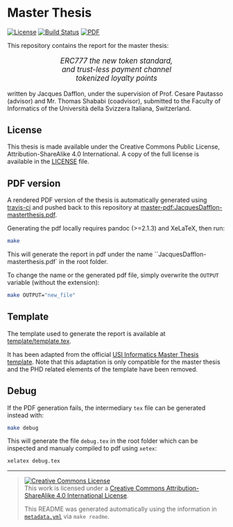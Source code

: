 # Master Thesis
[![License](https://img.shields.io/github/license/jacquesd/master-thesis.svg)](https://github.com/jacquesd/master-thesis/blob/master/LICENSE)
[![Build Status](https://travis-ci.org/jacquesd/master-thesis.svg?branch=master)](https://travis-ci.org/jacquesd/master-thesis)
[![PDF](https://img.shields.io/badge/PDF-latest-blue.svg?style=flat)](https://github.com/jacquesd/master-thesis/blob/master-pdf/JacquesDafflon-masterthesis.pdf)

This repository contains the report for the master thesis:



<p align="center" style="font-size:larger;">
<i>ERC777 the new token standard,<br />
and trust-less payment channel<br />
tokenized loyalty points</i>
</p>

written by Jacques Dafflon, under the supervision of Prof. Cesare Pautasso (advisor)  and  Mr. Thomas Shababi (coadvisor), submitted to the Faculty of Informatics of the Università della Svizzera Italiana, Switzerland.


## License
This thesis is made available under the Creative Commons Public License, Attribution-ShareAlike 4.0
International. A copy of the full license is available in the [LICENSE](/LICENSE) file.

## PDF version
A rendered PDF version of the thesis is automatically generated using [travis-ci](https://travis-ci.org/jacquesd/master-thesis) and pushed back to this repository at [master-pdf:JacquesDafflon-masterthesis.pdf](https://github.com/jacquesd/master-thesis/blob/master-pdf/JacquesDafflon-masterthesis.pdf).

Generating the pdf locally requires pandoc (>=2.1.3) and XeLaTeX, then run:

``` bash
make
```

This will generate the report in pdf under the name ``JacquesDafflon-masterthesis.pdf` in the root folder.

To change the name or the generated pdf file, simply overwrite the `OUTPUT` variable (without the extension):

``` bash
make OUTPUT="new_file"
```

## Template
The template used to generate the report is available at [template/template.tex](template/template.tex).

It has been adapted from the official [USI Informatics Master Thesis template](http://www.inf.usi.ch/msc-thesis-stylesheet-159301.zip). Note that this adaptation is only compatible for the master thesis and the PHD related elements of the template have been removed.

## Debug
If the PDF generation fails, the intermediary `tex` file can be generated instead with:

``` bash
make debug
```

This will generate the file `debug.tex` in the root folder which can be inspected and manualy compiled to pdf using `xetex`:

``` bash
xelatex debug.tex
```


---
><a rel="license" href="http://creativecommons.org/licenses/by-sa/4.0/"><img alt="Creative Commons License" style="border-width:0" src="https://i.creativecommons.org/l/by-sa/4.0/88x31.png" /></a><br />This
work is licensed under a
<a rel="license" href="http://creativecommons.org/licenses/by-sa/4.0/">Creative
Commons Attribution-ShareAlike 4.0 International License</a>.
>
> This README was generated automatically using the information in [`metadata.yml`](metadata.yml) via `make readme`.

